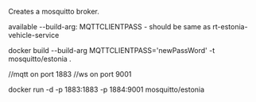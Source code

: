 Creates a mosquitto broker.


available --build-arg:
MQTTCLIENTPASS - should be same as rt-estonia-vehicle-service

docker build --build-arg MQTTCLIENTPASS='newPassWord' -t mosquitto/estonia .

//mqtt on port 1883
//ws on port 9001

docker run -d -p 1883:1883 -p 1884:9001 mosquitto/estonia




